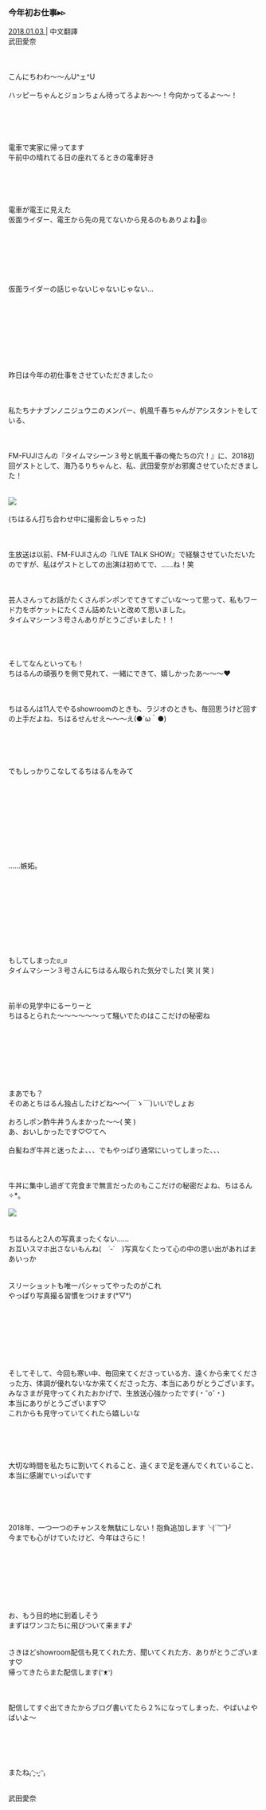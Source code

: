 ### 今年初お仕事▸︎▹︎
<a target="_blank" rel="noreferrer noopener" href="http://blog.nanabunnonijyuuni.com/s/n227/diary/detail/156?ima=0740&cd=blog">2018.01.03 </a>| 中文翻譯<a target="_blank" rel="noreferrer noopener" href=""></a><br>
武田愛奈<br><br><br><br>
こんにちわわ〜〜んU^ェ^U<br><br>
ハッピーちゃんとジョンちょん待ってろよお〜〜！今向かってるよ〜〜！<br><br><br><br><br><br>
電車で実家に帰ってます<br>
午前中の晴れてる日の座れてるときの電車好き<br><br><br><br><br><br>
電車が電王に見えた<br>
仮面ライダー、電王から先の見てないから見るのもありよね🐜◎<br><br><br><br><br><br><br><br>
仮面ライダーの話じゃないじゃないじゃない…<br><br><br><br><br><br><br><br><br><br>
昨日は今年の初仕事をさせていただきました✩︎<br><br><br><br>
私たちナナブンノニジュウニのメンバー、帆風千春ちゃんがアシスタントをしている、<br><br><br><br>
FM-FUJIさんの『タイムマシーン３号と帆風千春の俺たちの穴！』に、2018初回ゲストとして、海乃るりちゃんと、私、武田愛奈がお邪魔させていただきました！<br><br><br>
<img src="../../../../../Album/Backup/Blog/Aina/Jan2018/20180103_Blog_Aina_#1.jpg"><br><br>
(ちはるん打ち合わせ中に撮影会しちゃった)<br><br><br><br>
生放送は以前、FM-FUJIさんの『LIVE TALK SHOW』で経験させていただいたのですが、私はゲストとしての出演は初めてで、……ね！笑<br><br><br><br>
芸人さんってお話がたくさんポンポンでてきてすごいな〜って思って、私もワード力をポケットにたくさん詰めたいと改めて思いました。<br>
タイムマシーン３号さんありがとうございました！！<br><br><br><br><br>
そしてなんといっても！<br>
ちはるんの頑張りを側で見れて、一緒にできて、嬉しかったあ〜〜〜❤️<br><br><br><br>
ちはるんは11人でやるshowroomのときも、ラジオのときも、毎回思うけど回すの上手だよね、ちはるせんせえ〜〜〜え(●´ω｀●)<br><br><br><br><br><br>
でもしっかりこなしてるちはるんをみて<br><br><br><br><br><br><br><br><br><br><br>
……嫉妬。<br><br><br><br><br><br><br><br><br><br><br>
もしてしまったಠ_ಠ<br>
タイムマシーン３号さんにちはるん取られた気分でした( 笑 )( 笑 )<br><br><br><br>
前半の見学中にるーりーと<br>
ちはるとられた〜〜〜〜〜〜って騒いでたのはここだけの秘密ね<br><br><br><br><br><br><br><br><br>
まあでも？<br>
そのあとちはるん独占したけどね〜〜(￣ゝ￣)いいでしょお<br><br>
おろしポン酢牛丼うんまかった〜〜( 笑 )<br>
あ、おいしかったです♡♡てへ<br><br>
白髪ねぎ牛丼と迷ったよ、、、でもやっぱり通常にいってしまった、、、<br><br><br><br>
牛丼に集中し過ぎて完食まで無言だったのもここだけの秘密だよね、ちはるん✧︎*。<br><br>
<img src="../../../../../Album/Backup/Blog/Aina/Jan2018/20180103_Blog_Aina_#2.jpg"><br><br><br>
ちはるんと2人の写真まったくない……<br>
お互いスマホ出さないもんね(　˙-˙　)写真なくたって心の中の思い出があればまあいっか<br><br><br>
スリーショットも唯一パシャってやったのがこれ<br>
やっぱり写真撮る習慣をつけます(°▽°)<br><br><br><br><br><br><br><br><br>
そしてそして、今回も寒い中、毎回来てくださっている方、遠くから来てくださった方、体調が優れないなか来てくださった方、本当にありがとうございます。<br>
みなさまが見守ってくれたおかげで、生放送心強かったです(﹡ˆoˆ﹡)<br>
本当にありがとうございます♡<br>
これからも見守っていてくれたら嬉しいな<br><br><br><br><br><br>
大切な時間を私たちに割いてくれること、遠くまで足を運んでくれていること、本当に感謝でいっぱいです<br><br><br><br><br><br>
2018年、一つ一つのチャンスを無駄にしない！抱負追加します╰(*´︶`*)╯<br>
今までも心がけていたけど、今年はさらに！<br><br><br><br><br><br><br><br><br>
お、もう目的地に到着しそう<br>
まずはワンコたちに飛びついて来ます♪<br><br><br>
さきほどshowroom配信も見てくれた方、聞いてくれた方、ありがとうございます♡<br>
帰ってきたらまた配信します(ᵔᴥᵔ)<br><br><br><br>
配信してすぐ出てきたからブログ書いてたら２%になってしまった、やばいよやばいよ〜<br><br><br><br><br><br>
またね₍ᵔ·͈༝·͈ᵔ₎<br><br>
武田愛奈